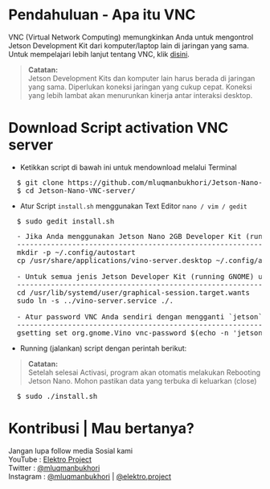 # Pendahuluan - Apa itu VNC
VNC (Virtual Network Computing) memungkinkan Anda untuk mengontrol Jetson Development Kit dari komputer/laptop lain di jaringan yang sama. Untuk mempelajari lebih lanjut tentang VNC, klik [disini](https://en.wikipedia.org/wiki/Virtual_Network_Computing).


>**Catatan:**<br>
Jetson Development Kits dan komputer lain harus berada di jaringan yang sama. Diperlukan koneksi jaringan yang cukup cepat. Koneksi yang lebih lambat akan menurunkan kinerja antar interaksi desktop.


# Download Script activation VNC server
* Ketikkan script di bawah ini untuk mendownload melalui Terminal <br>
<div><pre>
  $ git clone https://github.com/mluqmanbukhori/Jetson-Nano-VNC-server.git
  $ cd Jetson-Nano-VNC-server/
</pre></div>

* Atur Script `install.sh` menggunakan Text Editor `nano / vim / gedit`
<div><pre>
  $ sudo gedit install.sh
</pre></div>
<div><pre>
  - Jika Anda menggunakan Jetson Nano 2GB Developer Kit (running LXDE) uncomment dan gunakan script ini
  -----------------------------------------------------------------------------------------------------
  mkdir -p ~/.config/autostart
  cp /usr/share/applications/vino-server.desktop ~/.config/autostart/. <br>
  - Untuk semua jenis Jetson Developer Kit (running GNOME) uncomment dan gunakan script ini
  -----------------------------------------------------------------------------------------------------
  cd /usr/lib/systemd/user/graphical-session.target.wants
  sudo ln -s ../vino-server.service ./. <br>
  - Atur password VNC Anda sendiri dengan mengganti `jetson`
  -----------------------------------------------------------------------------------------------------
  gsetting set org.gnome.Vino vnc-password $(echo -n 'jetson'|base64)
</pre></div>

* Running (jalankan) script dengan perintah berikut:
> **Catatan:** <br>
Setelah selesai Activasi, program akan otomatis melakukan Rebooting Jetson Nano. Mohon pastikan data yang terbuka di keluarkan (close)
<div><pre>
  $ sudo ./install.sh
</pre></div>

# Kontribusi | Mau bertanya?
Jangan lupa follow media Sosial kami <br>
YouTube : [Elektro Project](https://www.youtube.com/elektroproject) <br>
Twitter : [@mluqmanbukhori](https://twitter.com/mluqmanbukhori) <br>
Instagram : [@mluqmanbukhori](https://instagram.com/mluqmanbukhori) | [@elektro.project](https://instagram.com/elektro.project)

